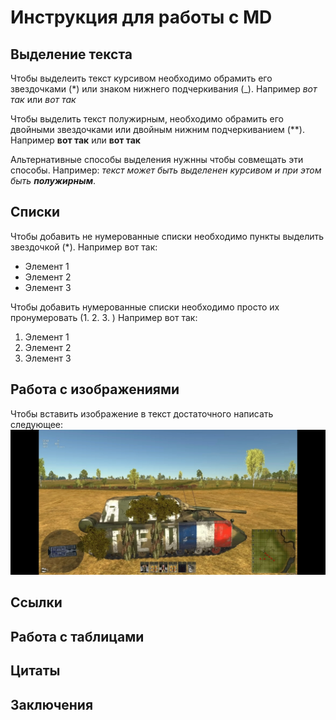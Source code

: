 # Инструкция для работы с MD

## Выделение текста

Чтобы выделеить текст курсивом необходимо обрамить его звездочками (*) или знаком нижнего подчеркивания (_). Например *вот так* или _вот так_

Чтобы выделить текст полужирным, необходимо обрамить его двойными звездочками или двойным нижним подчеркиванием (**). Например **вот так** или __вот так__

Альтернативные способы выделения нужнны чтобы совмещать эти способы. Например: _текст может быть выделенен курсивом и при этом быть **полужирным**_.

## Списки
Чтобы добавить не нумерованные списки необходимо пункты выделить звездочкой (*). Например вот так:
* Элемент 1
* Элемент 2
* Элемент 3

Чтобы добавить нумерованные списки необходимо просто их пронумеровать (1. 2. 3. )
Например вот так:
1. Элемент 1
2. Элемент 2
3. Элемент 3

## Работа с изображениями

Чтобы вставить изображение в текст достаточного написать следующее:
![Привет, это я!](tundra.jpg)

## Ссылки


## Работа с таблицами

## Цитаты

## Заключения
